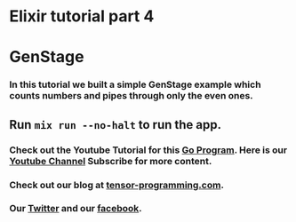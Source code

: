 # Elixir tutorial part 4
# GenStage

### In this tutorial we built a simple GenStage example which counts numbers and pipes through only the even ones. 
## Run `mix run --no-halt` to run the app. 

### Check out the Youtube Tutorial for this [Go Program](https://youtu.be/3EjRvaCOl94). Here is our [Youtube Channel](https://www.youtube.com/channel/UCYqCZOwHbnPwyjawKfE21wg) Subscribe for more content.

### Check out our blog at [tensor-programming.com](http://tensor-programming.com/).

### Our [Twitter](https://twitter.com/TensorProgram) and our [facebook](https://www.facebook.com/Tensor-Programming-1197847143611799/).

